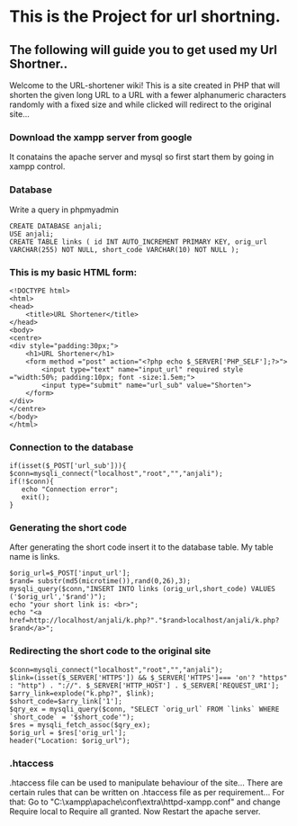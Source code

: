 # This is the Project for url shortning.
## The following will guide you to get used my Url Shortner..
Welcome to the URL-shortener wiki! This is a site created in PHP that will shorten the given long URL to a URL with a 
fewer alphanumeric characters randomly with a fixed size and while clicked will redirect to the original site...
### Download the xampp server from google
It conatains the apache server and mysql so first start them by going in xampp control.
### Database
Write a query in phpmyadmin
```
CREATE DATABASE anjali; 
USE anjali; 
CREATE TABLE links ( id INT AUTO_INCREMENT PRIMARY KEY, orig_url VARCHAR(255) NOT NULL, short_code VARCHAR(10) NOT NULL );
```
### This is my basic HTML form:
```
<!DOCTYPE html>
<html>
<head>
    <title>URL Shortener</title>
</head>
<body>
<centre>
<div style="padding:30px;">   
    <h1>URL Shortener</h1>
    <form method ="post" action="<?php echo $_SERVER['PHP_SELF'];?>">
        <input type="text" name="input_url" required style ="width:50%; padding:10px; font -size:1.5em;">
        <input type="submit" name="url_sub" value="Shorten">
    </form>
</div>
</centre>
</body>
</html>
```
### Connection to the database 
```
if(isset($_POST['url_sub'])){
$conn=mysqli_connect("localhost","root","","anjali");
if(!$conn){
   echo "Connection error";
   exit();
}
```
### Generating the short code 
After generating the short code insert it to the database table. My table name is links.
```
$orig_url=$_POST['input_url'];
$rand= substr(md5(microtime()),rand(0,26),3);
mysqli_query($conn,"INSERT INTO links (orig_url,short_code) VALUES ('$orig_url','$rand')");
echo "your short link is: <br>";
echo "<a href=http://localhost/anjali/k.php?"."$rand>localhost/anjali/k.php?$rand</a>";
```
### Redirecting the short code to the original site
```
$conn=mysqli_connect("localhost","root","","anjali");
$link=(isset($_SERVER['HTTPS']) && $_SERVER['HTTPS']=== 'on'? "https" : "http") . "://". $_SERVER['HTTP_HOST'] . $_SERVER['REQUEST_URI'];
$arry_link=explode("k.php?", $link);
$short_code=$arry_link['1'];
$qry_ex = mysqli_query($conn, "SELECT `orig_url` FROM `links` WHERE `short_code` = '$short_code'");
$res = mysqli_fetch_assoc($qry_ex);
$orig_url = $res['orig_url'];
header("Location: $orig_url");
```
### .htaccess
.htaccess file can be used to manipulate behaviour of the site... There are certain rules that can be written on .htaccess file as per requirement... 
For that:
Go to "C:\xampp\apache\conf\extra\httpd-xampp.conf"
and change Require local to Require all granted.
Now Restart the apache server.
